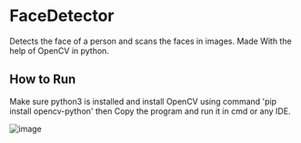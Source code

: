 # FaceDetector
Detects the face of a person and scans the faces in images. Made With the help of OpenCV in python.
## How to Run
Make sure python3 is installed and install OpenCV using command 'pip install opencv-python' then Copy the program and run it in cmd or any IDE.



![image](https://user-images.githubusercontent.com/79825300/126901006-1af05f56-a674-49e1-94f1-ea2941ea5849.png)

